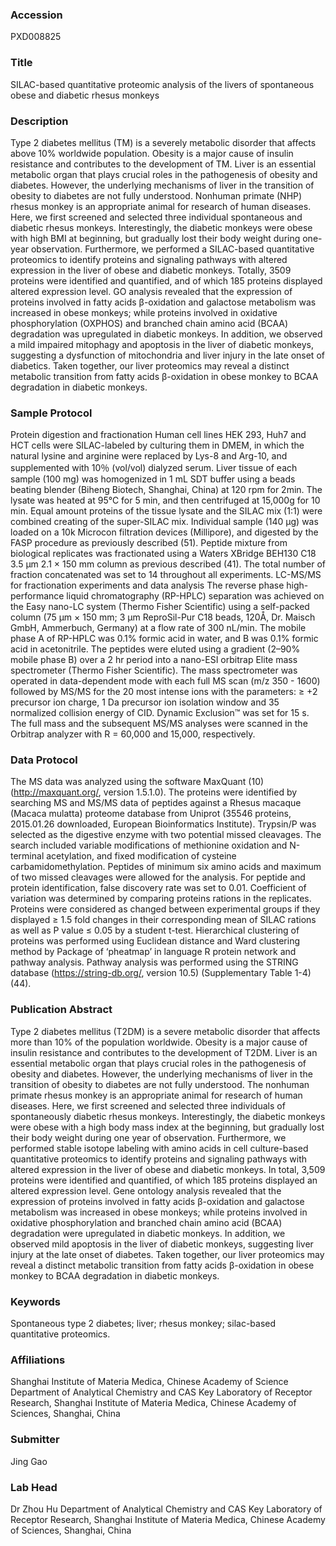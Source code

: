 ### Accession
PXD008825

### Title
SILAC-based quantitative proteomic analysis of the livers of spontaneous obese and diabetic rhesus monkeys

### Description
Type 2 diabetes mellitus (TM) is a severely metabolic disorder that affects above 10% worldwide population. Obesity is a major cause of insulin resistance and contributes to the development of TM. Liver is an essential metabolic organ that plays crucial roles in the pathogenesis of obesity and diabetes. However, the underlying mechanisms of liver in the transition of obesity to diabetes are not fully understood. Nonhuman primate (NHP) rhesus monkey is an appropriate animal for research of human diseases. Here, we first screened and selected three individual spontaneous and diabetic rhesus monkeys. Interestingly, the diabetic monkeys were obese with high BMI at beginning, but gradually lost their body weight during one-year observation. Furthermore, we performed a SILAC-based quantitative proteomics to identify proteins and signaling pathways with altered expression in the liver of obese and diabetic monkeys. Totally, 3509 proteins were identified and quantified, and of which 185 proteins displayed altered expression level. GO analysis revealed that the expression of proteins involved in fatty acids β-oxidation and galactose metabolism was increased in obese monkeys; while proteins involved in oxidative phosphorylation (OXPHOS) and branched chain amino acid (BCAA) degradation was upregulated in diabetic monkeys. In addition, we observed a mild impaired mitophagy and apoptosis in the liver of diabetic monkeys, suggesting a dysfunction of mitochondria and liver injury in the late onset of diabetics. Taken together, our liver proteomics may reveal a distinct metabolic transition from fatty acids β-oxidation in obese monkey to BCAA degradation in diabetic monkeys.

### Sample Protocol
Protein digestion and fractionation  Human cell lines HEK 293, Huh7 and HCT cells were SILAC-labeled by culturing them in DMEM, in which the natural lysine and arginine were replaced by Lys-8 and Arg-10, and supplemented with 10％ (vol/vol) dialyzed serum. Liver tissue of each sample (100 mg) was homogenized in 1 mL SDT buffer using a beads beating blender (Biheng Biotech, Shanghai, China) at 120 rpm for 2min. The lysate was heated at 95℃ for 5 min, and then centrifuged at 15,000g for 10 min. Equal amount proteins of the tissue lysate and the SILAC mix (1:1) were combined creating of the super-SILAC mix. Individual sample (140 μg) was loaded on a 10k Microcon filtration devices (Millipore), and digested by the FASP procedure as previously described (51). Peptide mixture from biological replicates was fractionated using a Waters XBridge BEH130 C18 3.5 μm 2.1 × 150 mm column as previous described (41). The total number of fraction concatenated was set to 14 throughout all experiments. LC-MS/MS for fractionation experiments and data analysis The reverse phase high-performance liquid chromatography (RP-HPLC) separation was achieved on the Easy nano-LC system (Thermo Fisher Scientific) using a self-packed column (75 μm × 150 mm; 3 μm ReproSil-Pur C18 beads, 120Å, Dr. Maisch GmbH, Ammerbuch, Germany) at a flow rate of 300 nL/min. The mobile phase A of RP-HPLC was 0.1% formic acid in water, and B was 0.1% formic acid in acetonitrile. The peptides were eluted using a gradient (2–90% mobile phase B) over a 2 hr period into a nano-ESI orbitrap Elite mass spectrometer (Thermo Fisher Scientific). The mass spectrometer was operated in data-dependent mode with each full MS scan (m/z 350 - 1600) followed by MS/MS for the 20 most intense ions with the parameters: ≥ +2 precursor ion charge, 1 Da precursor ion isolation window and 35 normalized collision energy of CID. Dynamic Exclusion™ was set for 15 s. The full mass and the subsequent MS/MS analyses were scanned in the Orbitrap analyzer with R = 60,000 and 15,000, respectively.

### Data Protocol
The MS data was analyzed using the software MaxQuant (10) (http://maxquant.org/, version 1.5.1.0). The proteins were identified by searching MS and MS/MS data of peptides against a Rhesus macaque (Macaca mulatta) proteome database from Uniprot (35546 proteins, 2015.01.26 downloaded, European Bioinformatics Institute). Trypsin/P was selected as the digestive enzyme with two potential missed cleavages. The search included variable modifications of methionine oxidation and N-terminal acetylation, and fixed modification of cysteine carbamidomethylation. Peptides of minimum six amino acids and maximum of two missed cleavages were allowed for the analysis. For peptide and protein identification, false discovery rate was set to 0.01. Coefficient of variation was determined by comparing proteins rations in the replicates. Proteins were considered as changed between experimental groups if they displayed ≥ 1.5 fold changes in their corresponding mean of SILAC rations as well as P value ≤ 0.05 by a student t-test. Hierarchical clustering of proteins was performed using Euclidean distance and Ward clustering method by Package of ‘pheatmap’ in language R protein network and pathway analysis. Pathway analysis was performed using the STRING database (https://string-db.org/, version 10.5) (Supplementary Table 1-4) (44).

### Publication Abstract
Type 2 diabetes mellitus (T2DM) is a severe metabolic disorder that affects more than 10% of the population worldwide. Obesity is a major cause of insulin resistance and contributes to the development of T2DM. Liver is an essential metabolic organ that plays crucial roles in the pathogenesis of obesity and diabetes. However, the underlying mechanisms of liver in the transition of obesity to diabetes are not fully understood. The nonhuman primate rhesus monkey is an appropriate animal for research of human diseases. Here, we first screened and selected three individuals of spontaneously diabetic rhesus monkeys. Interestingly, the diabetic monkeys were obese with a high body mass index at the beginning, but gradually lost their body weight during one year of observation. Furthermore, we performed stable isotope labeling with amino acids in cell culture-based quantitative proteomics to identify proteins and signaling pathways with altered expression in the liver of obese and diabetic monkeys. In total, 3,509 proteins were identified and quantified, of which 185 proteins displayed an altered expression level. Gene ontology analysis revealed that the expression of proteins involved in fatty acids &#x3b2;-oxidation and galactose metabolism was increased in obese monkeys; while proteins involved in oxidative phosphorylation and branched chain amino acid (BCAA) degradation were upregulated in diabetic monkeys. In addition, we observed mild apoptosis in the liver of diabetic monkeys, suggesting liver injury at the late onset of diabetes. Taken together, our liver proteomics may reveal a distinct metabolic transition from fatty acids &#x3b2;-oxidation in obese monkey to BCAA degradation in diabetic monkeys.

### Keywords
Spontaneous type 2 diabetes; liver; rhesus monkey; silac-based quantitative proteomics.

### Affiliations
Shanghai Institute of Materia Medica, Chinese Academy of Science
Department of Analytical Chemistry and CAS Key Laboratory of Receptor Research, Shanghai Institute of Materia Medica, Chinese Academy of Sciences, Shanghai, China

### Submitter
Jing Gao

### Lab Head
Dr Zhou Hu
Department of Analytical Chemistry and CAS Key Laboratory of Receptor Research, Shanghai Institute of Materia Medica, Chinese Academy of Sciences, Shanghai, China


